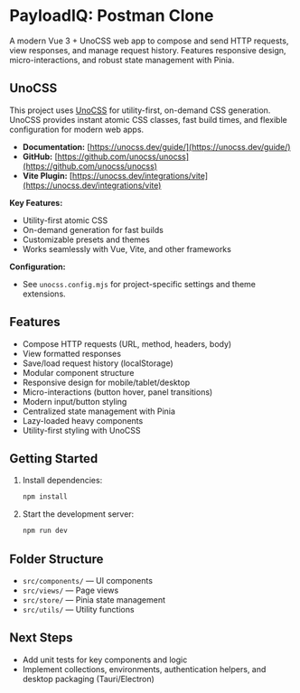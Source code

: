 # PayloadIQ: Postman Clone

A modern Vue 3 + UnoCSS web app to compose and send HTTP requests, view responses, and manage request history. Features responsive design, micro-interactions, and robust state management with Pinia.

## UnoCSS

This project uses [UnoCSS](https://unocss.dev/) for utility-first, on-demand CSS generation. UnoCSS provides instant atomic CSS classes, fast build times, and flexible configuration for modern web apps.

- **Documentation:** [https://unocss.dev/guide/](https://unocss.dev/guide/)
- **GitHub:** [https://github.com/unocss/unocss](https://github.com/unocss/unocss)
- **Vite Plugin:** [https://unocss.dev/integrations/vite](https://unocss.dev/integrations/vite)

**Key Features:**

- Utility-first atomic CSS
- On-demand generation for fast builds
- Customizable presets and themes
- Works seamlessly with Vue, Vite, and other frameworks

**Configuration:**

- See `unocss.config.mjs` for project-specific settings and theme extensions.

## Features

- Compose HTTP requests (URL, method, headers, body)
- View formatted responses
- Save/load request history (localStorage)
- Modular component structure
- Responsive design for mobile/tablet/desktop
- Micro-interactions (button hover, panel transitions)
- Modern input/button styling
- Centralized state management with Pinia
- Lazy-loaded heavy components
- Utility-first styling with UnoCSS

## Getting Started

1. Install dependencies:
   ```bash
   npm install
   ```
2. Start the development server:
   ```bash
   npm run dev
   ```

## Folder Structure

- `src/components/` — UI components
- `src/views/` — Page views
- `src/store/` — Pinia state management
- `src/utils/` — Utility functions

## Next Steps

- Add unit tests for key components and logic
- Implement collections, environments, authentication helpers, and desktop packaging (Tauri/Electron)
